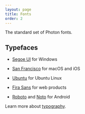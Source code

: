 ```yaml
---
layout: page
title: Fonts
order: 2
---
```


The standard set of Photon fonts.

## Typefaces

* [Segoe UI](https://developer.microsoft.com/en-us/fabric#/resources) for Windows

* [San Francisco](https://developer.apple.com/fonts/) for macOS and iOS

* [Ubuntu](http://font.ubuntu.com/) for Ubuntu Linux

* [Fira Sans](https://mozilla.github.io/Fira/) for web products

* [Roboto](https://fonts.google.com/specimen/Roboto) and [Noto](https://fonts.google.com/specimen/Noto+Sans) for Android

Learn more about [typography](../visuals/typography.html).
